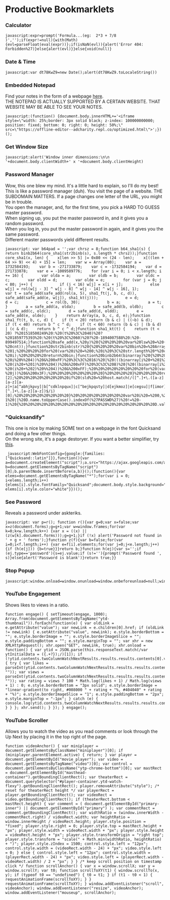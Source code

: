 # Productive Bookmarklets
### Calculator
    javascript:expr=prompt('Formula...(eg:  2*3 + 7/8 )','');if(expr!=null){with(Math){evl=parseFloat(eval(expr))};if(isNaN(evl)){alert('Error 404: Forbidden%27)}else{alert(evl)}}else{void(null)}

### Date & Time
    javascript:var dt78KwZ9=new Date();alert(dt78KwZ9.toLocaleString())

### Embedded Notepad
Find your notes in the form of a webpage [here](https://offline-editor--adcharity.repl.co/optimized.html).<br>
THE NOTEPAD IS ACTUALLY SUPPORTED BY A CERTAIN WEBSITE. THAT WEBSITE MAY BE ABLE TO SEE YOUR NOTES.<br>

    javascript:(function() {document.body.innerHTML+='<iframe style=\"width: 25%;border: 3px solid black; z-index: 100000000000; position: fixed; bottom: 0; right: 0; height: 50%;\" src=\"https://offline-editor--adcharity.repl.co/optimized.html\">';})();

### Get Window Size
    javascript:alert('Window inner dimensions:\n\n   '+document.body.clientWidth+' x '+document.body.clientHeight)

### Password Manager
Wow, this one blew my mind. It's a little hard to explain, so I'll do my best!<br>
This is like a password manager (duh). You visit the page of a website. THE SUBDOMAIN MATTERS. If a page changes one letter of the URL, you might be in trouble.<br>
You open the manager, and, for the first time, you pick a HARD TO GUESS master password.<br>
When signing up, you put the master password in, and it gives you a random password.<br>
When you log in, you put the master password in again, and it gives you the same password.<br>
Different master passwords yield different results.

    javascript: var b64pad = '';var chrsz = 8;function b64_sha1(s) {    return binb2b64(core_sha1(str2binb(s), s.length * chrsz));}function core_sha1(x, len) {    x[len >> 5] |= 0x80 << (24 - len);    x[((len + 64 >> 9) << 4) + 15] = len;    var w = Array(80);    var a = 1732584193;    var b = -271733879;    var c = -1732584194;    var d = 271733878;    var e = -1009589776;    for (var i = 0; i < x.length; i += 16) {        var olda = a;        var oldb = b;        var oldc = c;        var oldd = d;        var olde = e;        for (var j = 0; j < 80; j++) {            if (j < 16) w[j] = x[i + j];            else w[j] = rol(w[j - 3] ^ w[j - 8] ^ w[j - 14] ^ w[j - 16], 1);            var t = safe_add(safe_add(rol(a, 5), sha1_ft(j, b, c, d)), safe_add(safe_add(e, w[j]), sha1_kt(j)));            e = d;            d = c;            c = rol(b, 30);            b = a;            a = t;        }        a = safe_add(a, olda);        b = safe_add(b, oldb);        c = safe_add(c, oldc);        d = safe_add(d, oldd);        e = safe_add(e, olde);    }    return Array(a, b, c, d, e);}function sha1_ft(t, b, c, d) {    if (t < 20) return (b & c) | ((~b) & d);    if (t < 40) return b ^ c ^ d;    if (t < 60) return (b & c) | (b & d) | (c & d);    return b ^ c ^ d;}function sha1_kt(t) {    return (t < 20) ?%201518500249%20:%20(t%20%3C%2040)%20?%201859775393%20:%20(t%20%3C%2060)%20?%20-1894007588%20:%20-899497514;}function%20safe_add(x,%20y)%20{%20%20%20%20var%20lsw%20=%20(x%20&%200xFFFF)%20+%20(y%20&%200xFFFF);%20%20%20%20var%20msw%20=%20(x%20%3E%3E%2016)%20+%20(y%20%3E%3E%2016)%20+%20(lsw%20%3E%3E%2016);%20%20%20%20return%20(msw%20%3C%3C%2016)%20|%20(lsw%20&%200xFFFF);}function%20rol(num,%20cnt)%20{%20%20%20%20return%20(num%20%3C%3C%20cnt)%20|%20(num%20%3E%3E%3E%20(32%20-%20cnt));}function%20str2binb(str)%20{%20%20%20%20var%20bin%20=%20Array();%20%20%20%20var%20mask%20=%20(1%20%3C%3C%20chrsz)%20-%201;%20%20%20%20for%20(var%20i%20=%200;%20i%20%3C%20str.length%20*%20chrsz;%20i%20+=%20chrsz)%20bin[i%20%3E%3E%205]%20|=%20(str.charCodeAt(i%20/%20chrsz)%20&%20mask)%20%3C%3C%20(24%20-%20i);%20%20%20%20return%20bin;}function%20binb2b64(binarray)%20{%20%20%20%20var%20tab%20=%20%27ABCDEFGHIJKLMNOPQRSTUVWXYZabcdefghijklmnopqrstuvwxyz0123456789+/%27;%20%20%20%20var%20str%20=%20%27%27;%20%20%20%20for%20(var%20i%20=%200;%20i%20%3C%20binarray.length%20*%204;%20i%20+=%203)%20{%20%20%20%20%20%20%20%20var%20triplet%20=%20(((binarray[i%20%3E%3E%202]%20%3E%3E%208%20*%20(3%20-%20i%20%%204))%20&%200xFF)%20%3C%3C%2016)%20|%20(((binarray[i%20+%201%20%3E%3E%202]%20%3E%3E%208%20*%20(3%20-%20(i%20+%201)%20%%204))%20&%200xFF)%20%3C%3C%208)%20|%20((binarray[i%20+%202%20%3E%3E%202]%20%3E%3E%208%20*%20(3%20-%20(i%20+%202)%20%%204))%20&%200xFF);%20%20%20%20%20%20%20%20for%20(var%20j%20=%200;%20j%20%3C%204;%20j++)%20{%20%20%20%20%20%20%20%20%20%20%20%20if%20(i%20*%208%20+%20j%20*%206%20%3E%20binarray.length%20*%2032)%20str%20+=%20b64pad;%20%20%20%20%20%20%20%20%20%20%20%20else%20str%20+=%20tab.charAt((triplet%20%3E%3E%206%20*%20(3%20-%20j))%20&%200x3F);%20%20%20%20%20%20%20%20}%20%20%20%20}%20%20%20%20return%20str;}function%20doIt()%20{%20%20%20%20var%20master%20=%20window.prompt(%27Enter%20your%20master%20password%27);%20%20%20%20if%20(master%20!=%20%27%27%20&&%20master%20!=%20null)%20{%20%20%20%20%20%20%20%20host%20=%20document.location.href.match(/http(s*):\/\/([^/]+)/)[2];%20%20%20%20%20%20%20%20if%20(sld%20=%20host.match(/([^.]+\.([a-z][a-z][a-z]+|a[^abhjkpvy]|b[^cdklnpqux]|c[^bejkpqsty]|d[ejkmoz]|e[cegsu]|f[imor]|g[^cjkouvxz]|h[kmnrtu]|i[demnoqrst]|j[eop]|k[gimnpryz]|l[abcikrstuvy]|m[^bfijmz]|n[acefgloru]|om|p[aefhklmnrstwy]|qa|r[eosuw]|s[^fpqsw]|t[^abeiqrsuxy]|u[agsyz]|v[aceginu]|w[fs]|yt))$/i))%20{%20%20%20%20%20%20%20%20%20%20%20%20domain%20=%20sld[0];%20%20%20%20%20%20%20%20}%20else%20{%20%20%20%20%20%20%20%20%20%20%20%20domain%20=%20host.match(/([^.]+\.[^.]+\.[a-z][a-z])$/i)[0];%20%20%20%20%20%20%20%20}%20%20%20%20%20%20%20%20var%20i%20=%200,%20%20%20%20%20%20%20%20%20%20%20%20j%20=%200,%20%20%20%20%20%20%20%20%20%20%20%20p%20=%20b64_sha1(master%20+%20%27:%27%20+%20domain).substr(0,%2013)%20+%20%27@1a%27,%20%20%20%20%20%20%20%20%20%20%20%20E%20=%20document.getElementsByTagName(%27input%27),%20%20%20%20%20%20%20%20%20%20%20%20g%20=%20false;;%20%20%20%20%20%20%20%20for%20(j%20=%200;%20j%20%3C%20E.length;%20j++)%20{%20%20%20%20%20%20%20%20%20%20%20%20D%20=%20E[j];%20%20%20%20%20%20%20%20%20%20%20%20if%20(D.type%20==%20%27password%27)%20{%20%20%20%20%20%20%20%20%20%20%20%20%20%20%20%20D.value%20=%20p;%20%20%20%20%20%20%20%20%20%20%20%20%20%20%20%20D.focus();%20%20%20%20%20%20%20%20%20%20%20%20%20%20%20%20g%20=%20true;%20%20%20%20%20%20%20%20%20%20%20%20}%20%20%20%20%20%20%20%20%20%20%20%20if%20(D.type%20==%20%27text%27)%20{%20%20%20%20%20%20%20%20%20%20%20%20%20%20%20%20if%20(D.name.toUpperCase().indexOf(%27PASSWORD%27)%20!=%20-1%20||%20D.name.toUpperCase().indexOf(%27PASSWD%27)%20!=%20-1)%20{%20%20%20%20%20%20%20%20%20%20%20%20%20%20%20%20%20%20%20%20D.value%20=%20p;%20%20%20%20%20%20%20%20%20%20%20%20%20%20%20%20%20%20%20%20D.focus();%20%20%20%20%20%20%20%20%20%20%20%20%20%20%20%20%20%20%20%20g%20=%20true;%20%20%20%20%20%20%20%20%20%20%20%20%20%20%20%20}%20%20%20%20%20%20%20%20%20%20%20%20}%20%20%20%20%20%20%20%20}%20%20%20%20%20%20%20%20if%20(!g)%20{%20%20%20%20%20%20%20%20%20%20%20%20window.prompt(%27Your%20password%20for%20%27%20+%20domain%20+%20%27%20is%27,%20p)%20%20%20%20%20%20%20%20}%20%20%20%20}}doIt();void(null)

### "Quicksandify"
This one is nice by making SOME text on a webpage in the font Quicksand and doing a few other things.<br>
On the wrong site, it's a page destoryer. If you want a better simplifier, try [this](https://chrome.google.com/webstore/detail/just-read/dgmanlpmmkibanfdgjocnabmcaclkmod?hl=en).

     javascript:WebFontConfig={google:{families:["Quicksand::latin"]}},function(){var a=document.createElement("script");a.src="https://ajax.googleapis.com/ajax/libs/webfont/1/webfont.js",a.type="text/javascript",a.async="true";var b=document.getElementsByTagName("script")[0];b.parentNode.insertBefore(a,b)}();(function(){var elems=document.getElementsByTagName("*");for(var i = 0; i<elems.length;i++){elems[i].style.fontFamily="Quicksand";document.body.style.background="black"; elems[i].style.color="white"}})();

### See Password
Reveals a password under askteriks.
 
    javascript: var p=r(); function r(){var g=0;var x=false;var x=z(document.forms);g=g+1;var w=window.frames;for(var k=0;k<w.length;k++) {var x = ((x) || (z(w[k].document.forms)));g=g+1;}if (!x) alert('Password not found in ' + g + ' forms');}function z(f){var b=false;for(var i=0;i<f.length;i++) {var e=f[i].elements;for(var j=0;j<e.length;j++) {if (h(e[j])) {b=true}}}return b;}function h(ej){var s='';if (ej.type=='password'){s=ej.value;if (s!=''){prompt('Password found ', s)}else{alert('Password is blank')}return true;}}

### Stop Popup
    javascript:window.onload=window.onunload=window.onbeforeunload=null;window.close();

### YouTube Engagement
Shows likes to views in a ratio.

    function engage() { setTimeout(engage, 1000); Array.from(document.getElementsByTagName("ytd-thumbnail")).forEach(function(e) { var oldLink = e.getAttribute("value"); var newLink = e.children[0].href; if (oldLink != newLink) { e.setAttribute("value", newLink); e.style.borderBottom = ""; e.style.borderImage = ""; e.style.borderImageSlice = ""; e.style.paddingBottom = ""; e.style.marginTop = ""; var xhr = new XMLHttpRequest(); xhr.open("GET", newLink, true); xhr.onload = function() { var ytid = JSON.parse(this.responseText.match(/var ytInitialData = ({.+?});/)[1]); if (!ytid.contents.twoColumnWatchNextResults.results.results.contents[0].videoPrimaryInfoRenderer.viewCount.videoViewCountRenderer.isLive) { try { var likes = parseInt(ytid.contents.twoColumnWatchNextResults.results.results.contents[0].videoPrimaryInfoRenderer.videoActions.menuRenderer.topLevelButtons[0].toggleButtonRenderer.defaultText.accessibility.accessibilityData.label.replace(/\D/g, "")); var views = parseInt(ytid.contents.twoColumnWatchNextResults.results.results.contents[0].videoPrimaryInfoRenderer.viewCount.videoViewCountRenderer.viewCount.simpleText.replace(/\D/g, "")); var rating = views ? 100 * Math.log(likes + 1) / Math.log(views + 1) : 0; e.style.borderBottom = "3px solid"; e.style.borderImage = "linear-gradient(to right, #008000 " + rating + "%, #404040" + rating + "%)"; e.style.borderImageSlice = "1"; e.style.paddingBottom = "2px"; e.style.marginTop = "-1px"; } catch (e) { console.log(ytid.contents.twoColumnWatchNextResults.results.results.contents[0].videoPrimaryInfoRenderer.title.runs[0].text); } } }; xhr.send(); } }); } engage();

### YouTube Scroller
Allows you to watch the video as you read comments or look through the Up Next by placing it in the top right of the page.

    function videoAnchor() { var miniplayer = document.getElementsByClassName("miniplayer")[0]; if (miniplayer.parentElement.active) { return; } var player = document.getElementById("movie_player"); var video = document.getElementsByTagName("video")[0]; var control = document.getElementsByClassName("ytp-chrome-bottom")[0]; var mastRect = document.getElementById("masthead-container").getBoundingClientRect(); var theaterRect = document.querySelector("#player-container.ytd-watch-flexy").getBoundingClientRect(); player.removeAttribute("style"); /* reset for theaterRect height */ var playerRect = player.getBoundingClientRect(); var videoRect = video.getBoundingClientRect(); if (theaterRect.bottom < mastRect.height) { var comment = ( document.getElementById("primary-inner") || document.getElementById("primary") ); var commentRect = comment.getBoundingClientRect(); var widthRatio = (window.innerWidth - commentRect.right) / videoRect.width; var heightRatio = window.innerHeight / videoRect.height; player.style.position = "fixed"; player.style.right = 0; player.style.top = mastRect.height + "px"; player.style.width = videoRect.width + "px"; player.style.height = videoRect.height + "px"; player.style.transformOrigin = "right top"; player.style.transform = "scale(" + Math.min(widthRatio, heightRatio) + ")"; player.style.zIndex = 1500; control.style.left = "12px"; control.style.width = (videoRect.width - 24) + "px"; video.style.left = 0; } else { control.style.left = "12px"; control.style.width = (playerRect.width - 24) + "px"; video.style.left = (playerRect.width - videoRect.width) / 2 + "px"; } } /* keep scroll position on timestamp click */ function scrollAnchor() { var x = window.scrollX; var y = window.scrollY; var t0; function scrollToXY(t1) { window.scrollTo(x, y); if (typeof t0 == "undefined") { t0 = t1; } if (t1 - t0 < 1) { requestAnimationFrame(scrollToXY); } } requestAnimationFrame(scrollToXY); } window.addEventListener("scroll", videoAnchor); window.addEventListener("resize", videoAnchor); window.addEventListener("mouseup", scrollAnchor);

